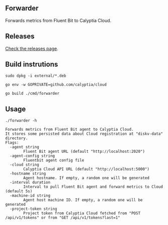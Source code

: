 ## Forwarder

Forwards metrics from Fluent Bit to Calyptia Cloud.

## Releases

[Check the releases page](https://github.com/calyptia/fluent-bit-cloud-forwarder/releases).

## Build instrutions

```
sudo dpkg -i external/*.deb
```
```
go env -w GOPRIVATE=github.com/calyptia/cloud
```
```
go build ./cmd/forwarder
```

## Usage

```
./forwarder -h
```

```
Forwards metrics from Fluent Bit agent to Calyptia Cloud.
It stores some persisted data about Cloud registration at "diskv-data" directory.
Flags:
  -agent string
        Fluent Bit agent URL (default "http://localhost:2020")
  -agent-config string
        Fluentbit agent config file
  -cloud string
        Calyptia Cloud API URL (default "http://localhost:5000")
  -hostname string
        Agent hostname. If empty, a random one will be generated
  -interval duration
        Interval to pull Fluent Bit agent and forward metrics to Cloud (default 5s)
  -machine-id string
        Agent host machine ID. If empty, a random one will be generated
  -project-token string
        Project token from Calyptia Cloud fetched from "POST /api/v1/tokens" or from "GET /api/v1/tokens?last=1"
```
